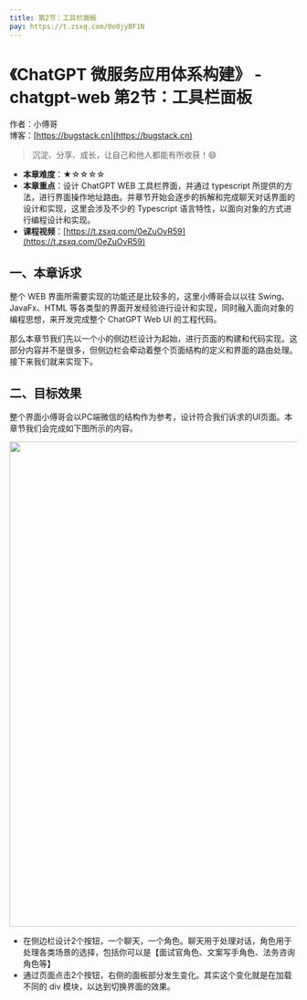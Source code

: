 ```yaml
---
title: 第2节：工具栏面板
pay: https://t.zsxq.com/0e0jyBF1N
---
```


# 《ChatGPT 微服务应用体系构建》 - chatgpt-web 第2节：工具栏面板

作者：小傅哥
<br/>博客：[https://bugstack.cn](https://bugstack.cn)

>沉淀、分享、成长，让自己和他人都能有所收获！😄

- **本章难度**：★☆☆☆☆
- **本章重点**：设计 ChatGPT WEB 工具栏界面，并通过 typescript 所提供的方法，进行界面操作地址路由。并章节开始会逐步的拆解和完成聊天对话界面的设计和实现，这里会涉及不少的 Typescript 语言特性，以面向对象的方式进行编程设计和实现。
- **课程视频**：[https://t.zsxq.com/0eZuOvR59](https://t.zsxq.com/0eZuOvR59)

## 一、本章诉求

整个 WEB 界面所需要实现的功能还是比较多的，这里小傅哥会以以往 Swing、JavaFx、HTML 等各类型的界面开发经验进行设计和实现，同时融入面向对象的编程思想，来开发完成整个 ChatGPT Web UI 的工程代码。

那么本章节我们先以一个小的侧边栏设计为起始，进行页面的构建和代码实现。这部分内容并不是很多，但侧边栏会牵动着整个页面结构的定义和界面的路由处理。接下来我们就来实现下。

## 二、目标效果

整个界面小傅哥会以PC端微信的结构作为参考，设计符合我们诉求的UI页面。本章节我们会完成如下图所示的内容。

<div align="center">
    <img src="https://bugstack.cn/images/article/project/chatgpt/chatgpt-web-02-01.png?raw=true" width="850px">
</div>

- 在侧边栏设计2个按钮，一个聊天，一个角色。聊天用于处理对话，角色用于处理各类场景的选择，包括你可以是【面试官角色、文案写手角色、法务咨询角色等】
- 通过页面点击2个按钮，右侧的面板部分发生变化。其实这个变化就是在加载不同的 div 模块，以达到切换界面的效果。